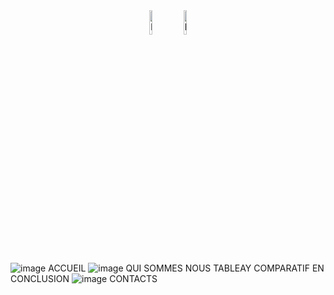 <html>
        <div style="text-align: center">
            <img src="https://user-images.githubusercontent.com/98971494/153443493-ec8eb2c4-9f11-4425-9279-1d67a841790a.png" alt="logo" style="width: 10%"/>
                <img src="https://user-images.githubusercontent.com/98971494/153448430-9ea71c59-6e85-45c0-bf05-220ec7217f41.PNG" alt="logo" style="width: 10%"/>
        </div>
</html>


![image](https://user-images.githubusercontent.com/98971494/154663412-7f6032bb-1488-4f2e-9f75-c94ff7a9a51e.png) ACCUEIL
![image](https://user-images.githubusercontent.com/98971494/154663555-75377a46-7b5b-4767-9458-c6d024fd21a8.png) QUI SOMMES NOUS
TABLEAY COMPARATIF
EN CONCLUSION
![image](https://user-images.githubusercontent.com/98971494/154663781-14dadf83-2886-4a85-8c7a-007c54c79c79.png) CONTACTS


